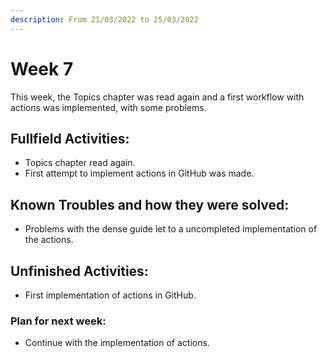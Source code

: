 ```yaml
---
description: From 21/03/2022 to 25/03/2022
---
```


# Week 7

This week, the Topics chapter was read again and a first workflow with actions
was implemented, with some problems.

## Fullfield Activities:

* Topics chapter read again.
* First attempt to implement actions in GitHub was made.

## Known Troubles and how they were solved:

* Problems with the dense guide let to a uncompleted implementation of the
 actions.

## Unfinished Activities:

* First implementation of actions in GitHub.

### Plan for next week:

* Continue with the implementation of actions.
